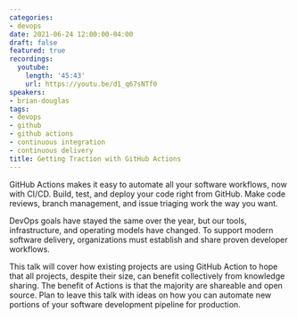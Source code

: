 ```yaml
---
categories:
- devops
date: 2021-06-24 12:00:00-04:00
draft: false
featured: true
recordings:
  youtube:
    length: '45:43'
    url: https://youtu.be/d1_q67sNTf0
speakers:
- brian-douglas
tags:
- devops
- github
- github actions
- continuous integration
- continuous delivery
title: Getting Traction with GitHub Actions
---
```



GitHub Actions makes it easy to automate all your software workflows, now with CI/CD. Build, test, and deploy your code right from GitHub. Make code reviews, branch management, and issue triaging work the way you want.

DevOps goals have stayed the same over the year, but our tools, infrastructure, and operating models have changed. To support modern software delivery, organizations must establish and share proven developer workflows.

This talk will cover how existing projects are using GitHub Action to hope that all projects, despite their size, can benefit collectively from knowledge sharing. The benefit of Actions is that the majority are shareable and open source. Plan to leave this talk with ideas on how you can automate new portions of your software development pipeline for production.
